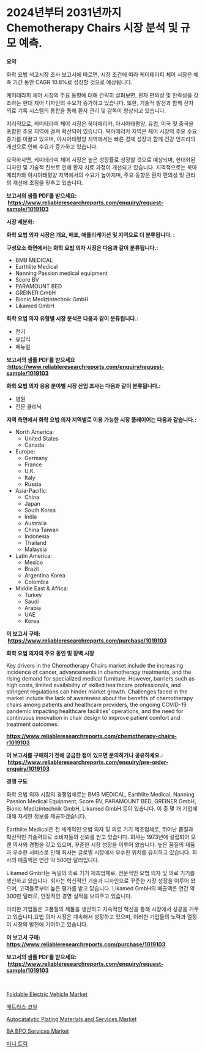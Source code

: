 <p><h1>2024년부터 2031년까지 Chemotherapy Chairs 시장 분석 및 규모 예측.</h1></p><p><strong>요약</strong></p>
<p><p>화학 요법 석고시장 조사 보고서에 따르면, 시장 조건에 따라 케미테라피 체어 시장은 예측 기간 동안 CAGR 10.8%로 성장할 것으로 예상됩니다.</p><p>케미테라피 체어 시장의 주요 동향에 대해 간략히 살펴보면, 환자 편의성 및 안락성을 강조하는 현대 체어 디자인의 수요가 증가하고 있습니다. 또한, 기술적 발전과 함께 전자 의료 기록 시스템의 통합을 통해 환자 관리 및 감독이 향상되고 있습니다.</p><p>지리적으로, 케미테라피 체어 시장은 북아메리카, 아시아태평양, 유럽, 미국 및 중국을 포함한 주요 지역에 걸쳐 확산되어 있습니다. 북아메리카 지역은 체어 시장의 주요 수요 증가를 이끌고 있으며, 아시아태평양 지역에서는 빠른 경제 성장과 함께 건강 인프라의 개선으로 인해 수요가 증가하고 있습니다.</p><p>요약하자면, 케미테라피 체어 시장은 높은 성장률로 성장할 것으로 예상되며, 현대화된 디자인 및 기술적 진보로 인해 환자 치료 과정이 개선되고 있습니다. 지역적으로는 북아메리카와 아시아태평양 지역에서의 수요가 높아지며, 주요 동향은 환자 편의성 및 관리의 개선에 초점을 맞추고 있습니다.</p></p>
<p><strong>보고서의 샘플 PDF를 받으세요: &nbsp;<a href="https://www.reliableresearchreports.com/enquiry/request-sample/1019103">https://www.reliableresearchreports.com/enquiry/request-sample/1019103</a></strong></p>
<p><strong>시장 세분화:</strong></p>
<p><strong> 화학 요법 의자 시장은 개요, 배포, 애플리케이션 및 지역으로 더 분류됩니다. :</strong></p>
<p><strong>구성요소 측면에서는 화학 요법 의자 시장은 다음과 같이 분류됩니다.:</strong></p>
<p><ul><li>BMB MEDICAL</li><li>Earthlite Medical</li><li>Nanning Passion medical equipment</li><li>Score BV</li><li>PARAMOUNT BED</li><li>GREINER GmbH</li><li>Bionic Medizintechnik GmbH</li><li>Likamed GmbH</li></ul></p>
<p><strong> 화학 요법 의자 유형별 시장 분석은 다음과 같이 분류됩니다.:</strong></p>
<p><ul><li>전기</li><li>유압식</li><li>매뉴얼</li></ul></p>
<p><strong>보고서의 샘플 PDF를 받으세요 :<a href="https://www.reliableresearchreports.com/enquiry/request-sample/1019103">https://www.reliableresearchreports.com/enquiry/request-sample/1019103</a></strong></p>
<p><strong> 화학 요법 의자 응용 분야별 시장 산업 조사는 다음과 같이 분류됩니다.:</strong></p>
<p><ul><li>병원</li><li>전문 클리닉</li></ul></p>
<p><strong>지역 측면에서 화학 요법 의자 지역별로 이용 가능한 시장 플레이어는 다음과 같습니다.:</strong></p>
<p><ul>
    <li>
        North America:
        <ul>
            <li>United States</li>
            <li>Canada</li>
        </ul>
    </li>
    <li>
        Europe:
        <ul>
            <li>Germany</li>
            <li>France</li>
            <li>U.K.</li>
            <li>Italy</li>
            <li>Russia</li>
        </ul>
    </li>
    <li>
        Asia-Pacific:
        <ul>
            <li>China</li>
            <li>Japan</li>
            <li>South Korea</li>
            <li>India</li>
            <li>Australia</li>
            <li>China Taiwan</li>
            <li>Indonesia</li>
            <li>Thailand</li>
            <li>Malaysia</li>
        </ul>
    </li>
    <li>
        Latin America:
        <ul>
            <li>Mexico</li>
            <li>Brazil</li>
            <li>Argentina Korea</li>
            <li>Colombia</li>
        </ul>
    </li>
    <li>
        Middle East & Africa:
        <ul>
            <li>Turkey</li>
            <li>Saudi</li>
            <li>Arabia</li>
            <li>UAE</li>
            <li>Korea</li>
        </ul>
    </li>
    </ul></p>
<p><strong>이 보고서 구매: &nbsp;<a href="https://www.reliableresearchreports.com/purchase/1019103">https://www.reliableresearchreports.com/purchase/1019103</a></strong></p>
<p><strong>화학 요법 의자의 주요 동인 및 장벽 시장</strong></p>
<p><p>Key drivers in the Chemotherapy Chairs market include the increasing incidence of cancer, advancements in chemotherapy treatments, and the rising demand for specialized medical furniture. However, barriers such as high costs, limited availability of skilled healthcare professionals, and stringent regulations can hinder market growth. Challenges faced in the market include the lack of awareness about the benefits of chemotherapy chairs among patients and healthcare providers, the ongoing COVID-19 pandemic impacting healthcare facilities' operations, and the need for continuous innovation in chair design to improve patient comfort and treatment outcomes.</p></p>
<p><strong><a href="https://www.reliableresearchreports.com/chemotherapy-chairs-r1019103">https://www.reliableresearchreports.com/chemotherapy-chairs-r1019103</a></strong></p>
<p><strong>이 보고서를 구매하기 전에 궁금한 점이 있으면 문의하거나 공유하세요.: &nbsp;<a href="https://www.reliableresearchreports.com/enquiry/pre-order-enquiry/1019103">https://www.reliableresearchreports.com/enquiry/pre-order-enquiry/1019103</a></strong></p>
<p><strong>경쟁 구도</strong></p>
<p><p>화학 요법 의자 시장의 경쟁업체로는 BMB MEDICAL, Earthlite Medical, Nanning Passion Medical Equipment, Score BV, PARAMOUNT BED, GREINER GmbH, Bionic Medizintechnik GmbH, Likamed GmbH 등이 있습니다. 이 중 몇 개 기업에 대해 자세한 정보를 제공하겠습니다.</p><p>Earthlite Medical은 전 세계적인 요법 의자 및 의료 기기 제조업체로, 뛰어난 품질과 혁신적인 기술력으로 소비자들의 신뢰를 받고 있습니다. 회사는 1973년에 설립되어 오랜 역사와 경험을 갖고 있으며, 꾸준한 시장 성장을 이루어 왔습니다. 높은 품질의 제품과 우수한 서비스로 인해 회사는 글로벌 시장에서 우수한 위치를 유지하고 있습니다. 회사의 매출액은 연간 약 500만 달러입니다.</p><p>Likamed GmbH는 독일의 의료 기기 제조업체로, 전문적인 요법 의자 및 의료 기기를 생산하고 있습니다. 회사는 혁신적인 기술과 디자인으로 꾸준한 시장 성장을 이루어 왔으며, 고객들로부터 높은 평가를 받고 있습니다. Likamed GmbH의 매출액은 연간 약 300만 달러로, 안정적인 경영 실적을 보여주고 있습니다.</p><p>이러한 기업들은 고품질의 제품을 생산하고 지속적인 혁신을 통해 시장에서 성공을 거두고 있습니다.요법 의자 시장은 계속해서 성장하고 있으며, 이러한 기업들의 노력과 열정이 시장의 발전에 기여하고 있습니다.</p></p>
<p><strong>이 보고서 구매: &nbsp; <a href="https://www.reliableresearchreports.com/purchase/1019103">https://www.reliableresearchreports.com/purchase/1019103</a></strong></p>
<p><strong>보고서의 샘플 PDF를 받으세요: &nbsp;<a href="https://www.reliableresearchreports.com/enquiry/request-sample/1019103">https://www.reliableresearchreports.com/enquiry/request-sample/1019103</a></strong><strong></strong></p>
<p>&nbsp;</p>
<p><p><a href="https://issuu.com/reportprime-2/docs/foldable-electric-vehicle-market-size-2030.pptx">Foldable Electric Vehicle Market</a></p><p><a href="https://github.com/JackieFauhey9089475/Market-Research-Report-List-1/blob/main/195849461559.md">매트리스 코일</a></p><p><a href="https://github.com/julyju69/Market-Research-Report-List-3/blob/main/autocatalytic-plating-materials-and-services-market.md">Autocatalytic Plating Materials and Services Market</a></p><p><a href="https://github.com/nathandecarvalho/Market-Research-Report-List-3/blob/main/ba-bpo-services-market.md">BA BPO Services Market</a></p><p><a href="https://github.com/chupp85/Market-Research-Report-List-1/blob/main/714870861560.md">미니 트럭</a></p></p>